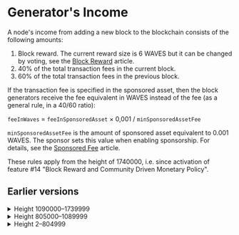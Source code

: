 # Generator's Income

A node's income from adding a new block to the blockchain consists of the following amounts:

1. Block reward. The current reward size is 6 WAVES but it can be changed by voting, see the [Block Reward](/en/blockchain/mining/mining-reward) article.
2. 40% of the total transaction fees in the current block.
3. 60% of the total transaction fees in the previous block.

If the transaction fee is specified in the sponsored asset, then the block generators receive the fee equivalent in WAVES instead of the fee (as a general rule, in a 40/60 ratio):

`feeInWaves` = `feeInSponsoredAsset` × 0,001 / `minSponsoredAssetFee`

`minSponsoredAssetFee` is the amount of sponsored asset equivalent to 0.001 WAVES. The sponsor sets this value when enabling sponsorship. For details, see the [Sponsored Fee](/en/blockchain/waves-protocol/sponsored-fee) article.

These rules apply from the height of 1740000, i.e. since activation of feature #14 "Block Reward and Community Driven Monetary Policy".

## Earlier versions

<details><summary>Height 1090000–1739999</summary>
<p>In this range of height, the node's income consisted only of transaction fees. The rules for the fee sharing between the two generators were the same as described above. There was no block reward.</p>
<p>The rules applied from the height of 1090000 which is 10,000 blocks after the activation of feature #7 “Fee Sponsorship”.</p>
</details>

<details><summary>Height 805000–1089999</summary>
<p>The transaction sender could specify the fee in any asset, and the block generators received the fee in this asset.</p>
<p>The generator of block 805000 received 40% of the total transaction fees in the this block. Generators of subsequent blocks received 40% of the total transaction fees in the current block and 60% of the total transaction fees in the previous block.</p>
<p>The rules applied from the height of 805000, i.e. since activation of feature #2 “NG Protocol”.</p>
</details>
<details><summary>Height 2–804999</summary>
<p>In this range of height, the block generator received 100% of the total transaction fees in the current block. The transaction sender could specify the fee in any asset.</p>
</details>
